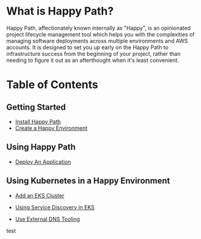 # What is Happy Path?

Happy Path, affectionately known internally as "Happy", is an opinionated project lifecycle management tool which helps you
with the complexities of managing software deployments across multiple environments and AWS accounts. It is designed to
set you up early on the Happy Path to infrastructure success from the beginning of your project, rather than needing to
figure it out as an afterthought when it's least convenient.

# Table of Contents

## Getting Started

* [Install Happy Path](Installing_Happy_Path.md)
* [Create a Happy Environment](Creating_a_Happy_Environment.md)

## Using Happy Path

* [Deploy An Application](Deploy_An_Application.md)

## Using Kubernetes in a Happy Environment

* [Add an EKS Cluster](Add_an_EKS_Cluster.md)

* [Using Service Discovery in EKS](Service_Discovery_In_EKS.md)

* [Use External DNS Tooling](Using_External_DNS_Tooling.md)

test
